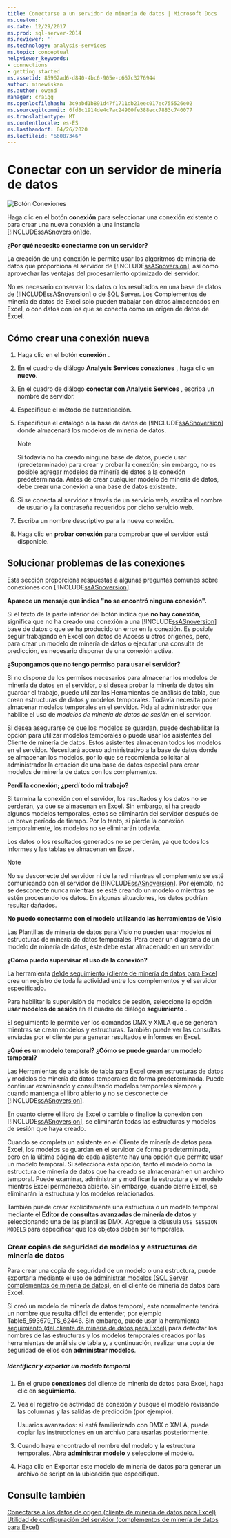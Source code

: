 ```yaml
---
title: Conectarse a un servidor de minería de datos | Microsoft Docs
ms.custom: ''
ms.date: 12/29/2017
ms.prod: sql-server-2014
ms.reviewer: ''
ms.technology: analysis-services
ms.topic: conceptual
helpviewer_keywords:
- connections
- getting started
ms.assetid: 85962ad6-d840-4bc6-905e-c667c3276944
author: minewiskan
ms.author: owend
manager: craigg
ms.openlocfilehash: 3c9abd1b891d47f1711db21eec017ec755526e02
ms.sourcegitcommit: 6fd8c1914de4c7ac24900fe388ecc7883c740077
ms.translationtype: MT
ms.contentlocale: es-ES
ms.lasthandoff: 04/26/2020
ms.locfileid: "66087346"
---
```

# <a name="connect-to-a-data-mining-server"></a>Conectar con un servidor de minería de datos
  ![Botón Conexiones](media/misc-connection.gif "Botón Conexiones")  
  
 Haga clic en el botón **conexión** para seleccionar una conexión existente o para crear una nueva conexión a una instancia [!INCLUDE[ssASnoversion](../includes/ssasnoversion-md.md)]de.  
  
 **¿Por qué necesito conectarme con un servidor?**  
  
 La creación de una conexión le permite usar los algoritmos de minería de datos que proporciona el servidor de [!INCLUDE[ssASnoversion](../includes/ssasnoversion-md.md)], así como aprovechar las ventajas del procesamiento optimizado del servidor.  
  
 No es necesario conservar los datos o los resultados en una base de datos de [!INCLUDE[ssASnoversion](../includes/ssasnoversion-md.md)] o de SQL Server. Los Complementos de minería de datos de Excel solo pueden trabajar con datos almacenados en Excel, o con datos con los que se conecta como un origen de datos de Excel.  
  
## <a name="how-to-create-a-new-connection"></a>Cómo crear una conexión nueva  
  
1.  Haga clic en el botón **conexión** .  
  
2.  En el cuadro de diálogo **Analysis Services conexiones** , haga clic en **nuevo**.  
  
3.  En el cuadro de diálogo **conectar con Analysis Services** , escriba un nombre de servidor.  
  
4.  Especifique el método de autenticación.  
  
5.  Especifique el catálogo o la base de datos de [!INCLUDE[ssASnoversion](../includes/ssasnoversion-md.md)] donde almacenará los modelos de minería de datos.  
  
    > [!NOTE]  
    >  Si todavía no ha creado ninguna base de datos, puede usar (predeterminado) para crear y probar la conexión; sin embargo, no es posible agregar modelos de minería de datos a la conexión predeterminada. Antes de crear cualquier modelo de minería de datos, debe crear una conexión a una base de datos existente.  
  
6.  Si se conecta al servidor a través de un servicio web, escriba el nombre de usuario y la contraseña requeridos por dicho servicio web.  
  
7.  Escriba un nombre descriptivo para la nueva conexión.  
  
8.  Haga clic en **probar conexión** para comprobar que el servidor está disponible.  
  
## <a name="troubleshooting-connections"></a>Solucionar problemas de las conexiones  
 Esta sección proporciona respuestas a algunas preguntas comunes sobre conexiones con [!INCLUDE[ssASnoversion](../includes/ssasnoversion-md.md)].  
  
 **Aparece un mensaje que indica "no se encontró ninguna conexión".**  
  
 Si el texto de la parte inferior del botón indica que **no hay conexión**, significa que no ha creado una conexión a una [!INCLUDE[ssASnoversion](../includes/ssasnoversion-md.md)] base de datos o que se ha producido un error en la conexión. Es posible seguir trabajando en Excel con datos de Access u otros orígenes, pero, para crear un modelo de minería de datos o ejecutar una consulta de predicción, es necesario disponer de una conexión activa.  
  
 **¿Supongamos que no tengo permiso para usar el servidor?**  
  
 Si no dispone de los permisos necesarios para almacenar los modelos de minería de datos en el servidor, o si desea probar la minería de datos sin guardar el trabajo, puede utilizar las Herramientas de análisis de tabla, que crean estructuras de datos y modelos temporales. Todavía necesita poder almacenar modelos temporales en el servidor. Pida al administrador que habilite el uso de *modelos de minería de datos de sesión* en el servidor.  
  
 Si desea asegurarse de que los modelos se guardan, puede deshabilitar la opción para utilizar modelos temporales o puede usar los asistentes del Cliente de minería de datos. Estos asistentes almacenan todos los modelos en el servidor. Necesitará acceso administrativo a la base de datos donde se almacenan los modelos, por lo que se recomienda solicitar al administrador la creación de una base de datos especial para crear modelos de minería de datos con los complementos.  
  
 **Perdí la conexión; ¿perdí todo mi trabajo?**  
  
 Si termina la conexión con el servidor, los resultados y los datos no se perderán, ya que se almacenan en Excel. Sin embargo, si ha creado algunos modelos temporales, estos se eliminarán del servidor después de un breve período de tiempo. Por lo tanto, si pierde la conexión temporalmente, los modelos no se eliminarán todavía.  
  
 Los datos o los resultados generados no se perderán, ya que todos los informes y las tablas se almacenan en Excel.  
  
> [!NOTE]  
>  No se desconecte del servidor ni de la red mientras el complemento se esté comunicando con el servidor de [!INCLUDE[ssASnoversion](../includes/ssasnoversion-md.md)]. Por ejemplo, no se desconecte nunca mientras se esté creando un modelo o mientras se estén procesando los datos. En algunas situaciones, los datos podrían resultar dañados.  
  
 **No puedo conectarme con el modelo utilizando las herramientas de Visio**  
  
 Las Plantillas de minería de datos para Visio no pueden usar modelos ni estructuras de minería de datos temporales. Para crear un diagrama de un modelo de minería de datos, éste debe estar almacenado en un servidor.  
  
 **¿Cómo puedo supervisar el uso de la conexión?**  
  
 La herramienta [de&#41;de seguimiento &#40;cliente de minería de datos para Excel](trace-data-mining-client-for-excel.md) crea un registro de toda la actividad entre los complementos y el servidor especificado.  
  
 Para habilitar la supervisión de modelos de sesión, seleccione la opción **usar modelos de sesión** en el cuadro de diálogo **seguimiento** .  
  
 El seguimiento le permite ver los comandos DMX y XMLA que se generan mientras se crean modelos y estructuras. También puede ver las consultas enviadas por el cliente para generar resultados e informes en Excel.  
  
 **¿Qué es un modelo temporal? ¿Cómo se puede guardar un modelo temporal?**  
  
 Las Herramientas de análisis de tabla para Excel crean estructuras de datos y modelos de minería de datos temporales de forma predeterminada. Puede continuar examinando y consultando modelos temporales siempre y cuando mantenga el libro abierto y no se desconecte de [!INCLUDE[ssASnoversion](../includes/ssasnoversion-md.md)].  
  
 En cuanto cierre el libro de Excel o cambie o finalice la conexión con [!INCLUDE[ssASnoversion](../includes/ssasnoversion-md.md)], se eliminarán todas las estructuras y modelos de sesión que haya creado.  
  
 Cuando se completa un asistente en el Cliente de minería de datos para Excel, los modelos se guardan en el servidor de forma predeterminada, pero en la última página de cada asistente hay una opción que permite usar un modelo temporal. Si selecciona esta opción, tanto el modelo como la estructura de minería de datos que ha creado se almacenarán en un archivo temporal. Puede examinar, administrar y modificar la estructura y el modelo mientras Excel permanezca abierto. Sin embargo, cuando cierre Excel, se eliminarán la estructura y los modelos relacionados.  
  
 También puede crear explícitamente una estructura o un modelo temporal mediante el **Editor de consultas avanzadas de minería de datos** y seleccionando una de las plantillas DMX. Agregue la cláusula `USE SESSION MODELS` para especificar que los objetos deben ser temporales.   
  
### <a name="creating-backups-of-mining-models-and-structures"></a>Crear copias de seguridad de modelos y estructuras de minería de datos  
 Para crear una copia de seguridad de un modelo o una estructura, puede exportarla mediante el uso de [administrar modelos &#40;SQL Server complementos de minería de datos&#41;](manage-models-sql-server-data-mining-add-ins.md), en el cliente de minería de datos para Excel.  
  
 Si creó un modelo de minería de datos temporal, este normalmente tendrá un nombre que resulta difícil de entender, por ejemplo Table5_593679_TS_62446. Sin embargo, puede usar la herramienta [seguimiento &#40;del cliente de minería de datos para Excel&#41;](trace-data-mining-client-for-excel.md) para detectar los nombres de las estructuras y los modelos temporales creados por las herramientas de análisis de tabla y, a continuación, realizar una copia de seguridad de ellos con **administrar modelos**.  
  
##### <a name="identify-and-export-a-temporary-model"></a>Identificar y exportar un modelo temporal  
  
1.  En el grupo **conexiones** del cliente de minería de datos para Excel, haga clic en **seguimiento**.  
  
2.  Vea el registro de actividad de conexión y busque el modelo revisando las columnas y las salidas de predicción (por ejemplo).  
  
     Usuarios avanzados: si está familiarizado con DMX o XMLA, puede copiar las instrucciones en un archivo para usarlas posteriormente.  
  
3.  Cuando haya encontrado el nombre del modelo y la estructura temporales, Abra **administrar modelo** y seleccione el modelo.  
  
4.  Haga clic en Exportar este modelo de minería de datos para generar un archivo de script en la ubicación que especifique.  
  
## <a name="see-also"></a>Consulte también  
 [Conectarse a los datos de origen &#40;cliente de minería de datos para Excel&#41;](connect-to-source-data-data-mining-client-for-excel.md)   
 [Utilidad de configuración del servidor &#40;complementos de minería de datos para Excel&#41;](server-configuration-utility-data-mining-add-ins-for-excel.md)  
  
  
